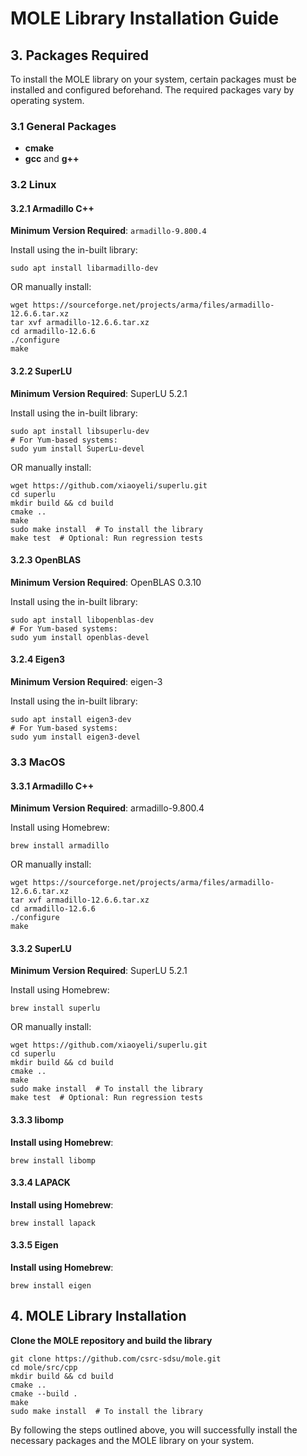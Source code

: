 # MOLE Library Installation Guide

## 3. Packages Required

To install the MOLE library on your system, certain packages must be installed and configured beforehand. The required packages vary by operating system.

### 3.1 General Packages  
- **cmake**  
- **gcc** and **g++**

### 3.2 Linux

#### 3.2.1 Armadillo C++  
**Minimum Version Required**: `armadillo-9.800.4`  

Install using the in-built library:  

	sudo apt install libarmadillo-dev

OR manually install:

	wget https://sourceforge.net/projects/arma/files/armadillo-12.6.6.tar.xz  
	tar xvf armadillo-12.6.6.tar.xz  
	cd armadillo-12.6.6  
	./configure  
	make

#### 3.2.2 SuperLU
**Minimum Version Required**: SuperLU 5.2.1

Install using the in-built library:

	sudo apt install libsuperlu-dev  
	# For Yum-based systems:  
	sudo yum install SuperLu-devel

 OR manually install:

 	wget https://github.com/xiaoyeli/superlu.git  
	cd superlu  
	mkdir build && cd build  
	cmake ..
	make  
	sudo make install  # To install the library  
	make test  # Optional: Run regression tests

#### 3.2.3 OpenBLAS
**Minimum Version Required**: OpenBLAS 0.3.10

Install using the in-built library:

	sudo apt install libopenblas-dev  
	# For Yum-based systems:  
	sudo yum install openblas-devel

#### 3.2.4 Eigen3
**Minimum Version Required**: eigen-3

Install using the in-built library:

	sudo apt install eigen3-dev  
	# For Yum-based systems:  
	sudo yum install eigen3-devel

### 3.3 MacOS

#### 3.3.1 Armadillo C++
**Minimum Version Required**: armadillo-9.800.4

Install using Homebrew:

	brew install armadillo

OR manually install:

	wget https://sourceforge.net/projects/arma/files/armadillo-12.6.6.tar.xz  
	tar xvf armadillo-12.6.6.tar.xz  
	cd armadillo-12.6.6  
	./configure  
	make
 
#### 3.3.2 SuperLU
**Minimum Version Required**: SuperLU 5.2.1

Install using Homebrew:

	brew install superlu

OR manually install:

	wget https://github.com/xiaoyeli/superlu.git  
	cd superlu  
	mkdir build && cd build  
	cmake ..
	make  
	sudo make install  # To install the library  
	make test  # Optional: Run regression tests

#### 3.3.3 libomp

**Install using Homebrew**:

	brew install libomp


#### 3.3.4 LAPACK

**Install using Homebrew**:

	brew install lapack

#### 3.3.5 Eigen

**Install using Homebrew**:

	brew install eigen
 

## 4. MOLE Library Installation


**Clone the MOLE repository and build the library**

	git clone https://github.com/csrc-sdsu/mole.git  
	cd mole/src/cpp  
	mkdir build && cd build  
	cmake ..
 	cmake --build .
	make  
	sudo make install  # To install the library

 By following the steps outlined above, you will successfully install the necessary packages and the MOLE library on your system. 
	







	
